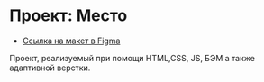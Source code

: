 # Проект: Место


* [Ссылка на макет в Figma](https://www.figma.com/file/2cn9N9jSkmxD84oJik7xL7/JavaScript.-Sprint-4?node-id=0%3A1)

 Проект, реализуемый при помощи HTML,CSS, JS, БЭМ а также адаптивной верстки. 